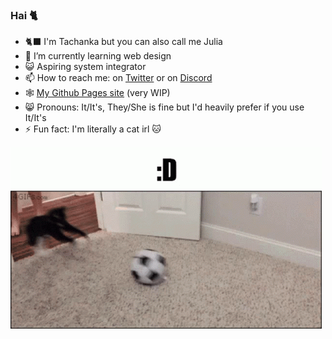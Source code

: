 ### Hai 🐈


- 🐈‍⬛ I'm Tachanka but you can also call me Julia
- 🌱 I’m currently learning web design
- 😺 Aspiring system integrator
- 📫 How to reach me: on [Twitter](https://twitter.com/TachankaKity) or on [Discord](https://discordapp.com/users/266933082106363905)
- 🕸️ [My Github Pages site](https://tachankathekity.github.io/) (very WIP)
- 😸 Pronouns: It/It's, They/She is fine but I'd heavily prefer if you use It/It's
- ⚡ Fun fact: I'm literally a cat irl 🐱

 ![Gif of a cat playing with a ball with the caption ":D"](/assets/gifs/meow.gif)
